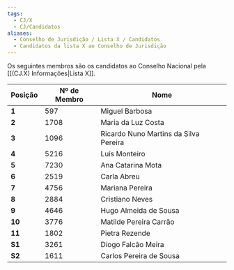 ```yaml
---
tags:
  - CJ/X
  - CJ/Candidatos
aliases:
  - Conselho de Jurisdição / Lista X / Candidatos
  - Candidatos da lista X ao Conselho de Jurisdição
---
```


Os seguintes membros são os candidatos ao Conselho Nacional pela [[(CJ.X) Informações|Lista X]].

| Posição | Nº de Membro | Nome                                  |
| ------- | ------------ | ------------------------------------- |
| **1**   | 597          | Miguel Barbosa                        |
| **2**   | 1708         | Maria da Luz Costa                    |
| **3**   | 1096         | Ricardo Nuno Martins da Silva Pereira |
| **4**   | 5216         | Luís Monteiro                         |
| **5**   | 7230         | Ana Catarina Mota                     |
| **6**   | 2519         | Carla Abreu                           |
| **7**   | 4756         | Mariana Pereira                       |
| **8**   | 2884         | Cristiano Neves                       |
| **9**   | 4646         | Hugo Almeida de Sousa                 |
| **10**  | 3776         | Matilde Pereira Carrão                |
| **11**  | 1802         | Pietra Rezende                        |
| **S1**  | 3261         | Diogo Falcão Meira                    |
| **S2**  | 1611         | Carlos Pereira de Sousa               |

